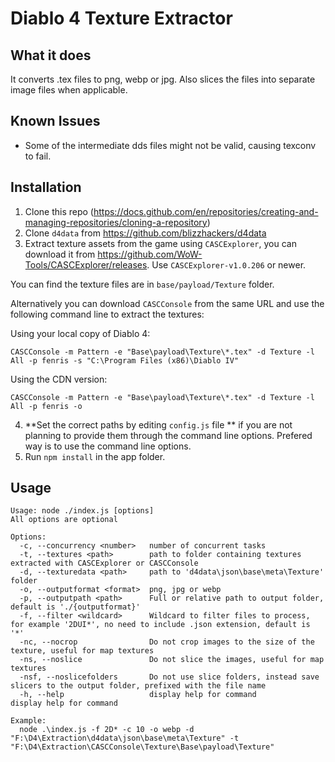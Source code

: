 # Diablo 4 Texture Extractor

## What it does

It converts .tex files to png, webp or jpg. Also slices the files into separate image files when applicable.

## Known Issues

- Some of the intermediate dds files might not be valid, causing texconv to fail.

## Installation

1. Clone this repo (https://docs.github.com/en/repositories/creating-and-managing-repositories/cloning-a-repository)
2. Clone `d4data` from https://github.com/blizzhackers/d4data
3. Extract texture assets from the game using `CASCExplorer`, you can download it from https://github.com/WoW-Tools/CASCExplorer/releases. Use `CASCExplorer-v1.0.206` or newer.

You can find the texture files are in `base/payload/Texture` folder.

Alternatively you can download `CASCConsole` from the same URL and use the following command line to extract the textures:

Using your local copy of Diablo 4:
```
CASCConsole -m Pattern -e "Base\payload\Texture\*.tex" -d Texture -l All -p fenris -s "C:\Program Files (x86)\Diablo IV"
```

Using the CDN version:
```
CASCConsole -m Pattern -e "Base\payload\Texture\*.tex" -d Texture -l All -p fenris -o
```

4. **Set the correct paths by editing `config.js` file ** if you are not planning to provide them through the command line options. Prefered way is to use the command line options.
5. Run `npm install` in the app folder.


## Usage

```
Usage: node ./index.js [options]
All options are optional

Options:
  -c, --concurrency <number>   number of concurrent tasks
  -t, --textures <path>        path to folder containing textures extracted with CASCExplorer or CASCConsole
  -d, --texturedata <path>     path to 'd4data\json\base\meta\Texture' folder
  -o, --outputformat <format>  png, jpg or webp
  -p, --outputpath <path>      Full or relative path to output folder, default is './{outputformat}'
  -f, --filter <wildcard>      Wildcard to filter files to process, for example '2DUI*', no need to include .json extension, default is '*'
  -nc, --nocrop                Do not crop images to the size of the texture, useful for map textures
  -ns, --noslice               Do not slice the images, useful for map textures
  -nsf, --noslicefolders       Do not use slice folders, instead save slicers to the output folder, prefixed with the file name
  -h, --help                   display help for command               display help for command

Example:
  node .\index.js -f 2D* -c 10 -o webp -d "F:\D4\Extraction\d4data\json\base\meta\Texture" -t "F:\D4\Extraction\CASCConsole\Texture\Base\payload\Texture" 
```